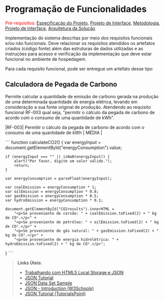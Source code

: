 # Programação de Funcionalidades

<span style="color:red">Pré-requisitos: <a href="2-Especificação do Projeto.md"> Especificação do Projeto</a></span>, <a href="3-Projeto de Interface.md"> Projeto de Interface</a>, <a href="4-Metodologia.md"> Metodologia</a>, <a href="3-Projeto de Interface.md"> Projeto de Interface</a>, <a href="5-Arquitetura da Solução.md"> Arquitetura da Solução</a>

Implementação do sistema descritas por meio dos requisitos funcionais e/ou não funcionais. Deve relacionar os requisitos atendidos os artefatos criados (código fonte) além das estruturas de dados utilizadas e as instruções para acesso e verificação da implementação que deve estar funcional no ambiente de hospedagem.

Para cada requisito funcional, pode ser entregue um artefato desse tipo

## Calculadora de Pegada de Carbono

Permite calcular a quantidade de emissão de carbono gerada na produção de uma determinada quantidade de energia elétrica, levando em consideração a sua fonte original de produção. Atendendo ao requisito funcional RF-003 qual seja, "permitir o cálculo da pegada de carbono de acordo com o consumo de uma quantidade de kWh".

|RF-003| Permitir o cálculo da pegada de carbono de acordo com o consumo de uma quantidade de kWh | MÉDIA |

ˋˋˋ
function calculateCO2() {
    var energyInput = document.getElementById("energyConsumption").value;

    if (energyInput === "" || isNaN(energyInput)) {
        alert("Por favor, digite um valor válido.");
        return;
    }

    var energyConsumption = parseFloat(energyInput);

    var coalEmission = energyConsumption * 1;
    var oilEmission = energyConsumption * 0.8;
    var gasEmission = energyConsumption * 0.5;
    var hydroEmission = energyConsumption * 0.1;

    document.getElementById("CO2results").innerHTML = 
        "<p>Se proveniente de carvão: " + coalEmission.toFixed(2) + " kg de CO².</p>" +
        "<p>Se proveniente de petróleo: " + oilEmission.toFixed(2) + " kg de CO².</p>" +
        "<p>Se proveniente de gás natural: " + gasEmission.toFixed(2) + " kg de CO².</p>" +
        "<p>Se proveniente de energia hidrelétrica: " + hydroEmission.toFixed(2) + " kg de CO².</p>";
}
ˋˋˋ

> **Links Úteis**:
>
> - [Trabalhando com HTML5 Local Storage e JSON](https://www.devmedia.com.br/trabalhando-com-html5-local-storage-e-json/29045)
> - [JSON Tutorial](https://www.w3resource.com/JSON)
> - [JSON Data Set Sample](https://opensource.adobe.com/Spry/samples/data_region/JSONDataSetSample.html)
> - [JSON - Introduction (W3Schools)](https://www.w3schools.com/js/js_json_intro.asp)
> - [JSON Tutorial (TutorialsPoint)](https://www.tutorialspoint.com/json/index.htm)

